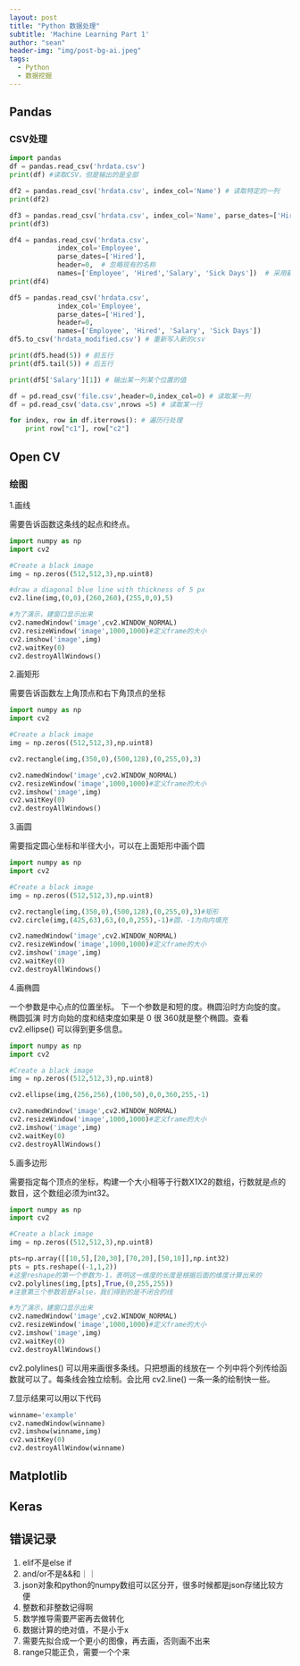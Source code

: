 ```yaml
---
layout: post
title: "Python 数据处理"
subtitle: 'Machine Learning Part 1'
author: "sean"
header-img: "img/post-bg-ai.jpeg"
tags:
  - Python
  - 数据挖掘
---
```




## Pandas

### CSV处理

```python
import pandas
df = pandas.read_csv('hrdata.csv')
print(df) #读取CSV，但是输出的是全部

df2 = pandas.read_csv('hrdata.csv', index_col='Name') # 读取特定的一列
print(df2)

df3 = pandas.read_csv('hrdata.csv', index_col='Name', parse_dates=['Hire Date']) # parse_dates将该列数据强制处理成日期
print(df3)

df4 = pandas.read_csv('hrdata.csv', 
            index_col='Employee', 
            parse_dates=['Hired'], 
            header=0,  # 忽略现有的名称
            names=['Employee', 'Hired','Salary', 'Sick Days'])  # 采用新的列名
print(df4)

df5 = pandas.read_csv('hrdata.csv', 
            index_col='Employee', 
            parse_dates=['Hired'],
            header=0, 
            names=['Employee', 'Hired', 'Salary', 'Sick Days'])
df5.to_csv('hrdata_modified.csv') # 重新写入新的csv

print(df5.head(5)) # 前五行
print(df5.tail(5)) # 后五行

print(df5['Salary'][1]) # 输出某一列某个位置的值

df = pd.read_csv('file.csv',header=0,index_col=0) # 读取某一列
df = pd.read_csv('data.csv',nrows =5) # 读取某一行

for index, row in df.iterrows(): # 遍历行处理
    print row["c1"], row["c2"]

```



## Open CV

### 绘图

1.画线

需要告诉函数这条线的起点和终点。

```python
import numpy as np
import cv2

#Create a black image
img = np.zeros((512,512,3),np.uint8)

#draw a diagonal blue line with thickness of 5 px
cv2.line(img,(0,0),(260,260),(255,0,0),5)

#为了演示，建窗口显示出来
cv2.namedWindow('image',cv2.WINDOW_NORMAL)
cv2.resizeWindow('image',1000,1000)#定义frame的大小
cv2.imshow('image',img)
cv2.waitKey(0)
cv2.destroyAllWindows()
```

2.画矩形

需要告诉函数左上角顶点和右下角顶点的坐标

```python
import numpy as np
import cv2

#Create a black image
img = np.zeros((512,512,3),np.uint8)

cv2.rectangle(img,(350,0),(500,128),(0,255,0),3)

cv2.namedWindow('image',cv2.WINDOW_NORMAL)
cv2.resizeWindow('image',1000,1000)#定义frame的大小
cv2.imshow('image',img)
cv2.waitKey(0)
cv2.destroyAllWindows()
```

3.画圆

需要指定圆心坐标和半径大小，可以在上面矩形中画个圆

```python
import numpy as np
import cv2

#Create a black image
img = np.zeros((512,512,3),np.uint8)

cv2.rectangle(img,(350,0),(500,128),(0,255,0),3)#矩形
cv2.circle(img,(425,63),63,(0,0,255),-1)#圆，-1为向内填充

cv2.namedWindow('image',cv2.WINDOW_NORMAL)
cv2.resizeWindow('image',1000,1000)#定义frame的大小
cv2.imshow('image',img)
cv2.waitKey(0)
cv2.destroyAllWindows()
```

4.画椭圆

一个参数是中心点的位置坐标。 下一个参数是和短的度。椭圆沿时方向旋的度。椭圆弧演 时方向始的度和结束度如果是 0 很 360就是整个椭圆。查看 cv2.ellipse() 可以得到更多信息。

```python
import numpy as np
import cv2

#Create a black image
img = np.zeros((512,512,3),np.uint8)

cv2.ellipse(img,(256,256),(100,50),0,0,360,255,-1)

cv2.namedWindow('image',cv2.WINDOW_NORMAL)
cv2.resizeWindow('image',1000,1000)#定义frame的大小
cv2.imshow('image',img)
cv2.waitKey(0)
cv2.destroyAllWindows()
```

5.画多边形

需要指定每个顶点的坐标，构建一个大小相等于行数X1X2的数组，行数就是点的数目，这个数组必须为int32。

```python
import numpy as np
import cv2

#Create a black image
img = np.zeros((512,512,3),np.uint8)

pts=np.array([[10,5],[20,30],[70,20],[50,10]],np.int32)
pts = pts.reshape((-1,1,2))
#这里reshape的第一个参数为-1，表明这一维度的长度是根据后面的维度计算出来的
cv2.polylines(img,[pts],True,(0,255,255)) 
#注意第三个参数若是False，我们得到的是不闭合的线

#为了演示，建窗口显示出来
cv2.namedWindow('image',cv2.WINDOW_NORMAL)
cv2.resizeWindow('image',1000,1000)#定义frame的大小
cv2.imshow('image',img)
cv2.waitKey(0)
cv2.destroyAllWindows()
```

cv2.polylines() 可以用来画很多条线。只把想画的线放在一 个列中将个列传给函数就可以了。每条线会独立绘制。会比用 cv2.line() 一条一条的绘制快一些。

7.显示结果可以用以下代码

```python
winname='example'
cv2.namedWindow(winname)
cv2.imshow(winname,img)
cv2.waitKey(0)
cv2.destroyAllWindow(winname)
```

## Matplotlib



## Keras





## 错误记录

1. elif不是else if
2. and/or不是&&和｜｜
3. json对象和python的numpy数组可以区分开，很多时候都是json存储比较方便
4. 整数和非整数记得啊
5. 数学推导需要严密再去做转化
6. 数据计算的绝对值，不是小于x
7. 需要先拟合成一个更小的图像，再去画，否则画不出来
8. range只能正负，需要一个个来







